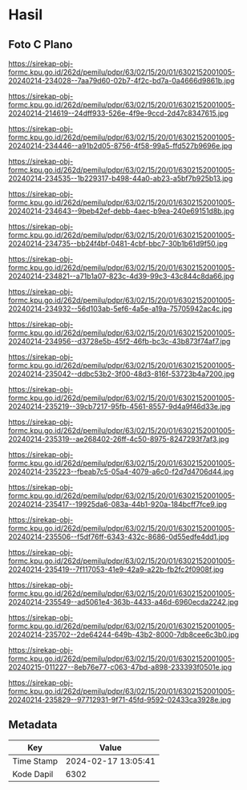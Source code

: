 # Hasil

## Foto C Plano

https://sirekap-obj-formc.kpu.go.id/262d/pemilu/pdpr/63/02/15/20/01/6302152001005-20240214-234028--7aa79d60-02b7-4f2c-bd7a-0a4666d9861b.jpg

https://sirekap-obj-formc.kpu.go.id/262d/pemilu/pdpr/63/02/15/20/01/6302152001005-20240214-214619--24dff933-526e-4f9e-9ccd-2d47c8347615.jpg

https://sirekap-obj-formc.kpu.go.id/262d/pemilu/pdpr/63/02/15/20/01/6302152001005-20240214-234446--a91b2d05-8756-4f58-99a5-ffd527b9696e.jpg

https://sirekap-obj-formc.kpu.go.id/262d/pemilu/pdpr/63/02/15/20/01/6302152001005-20240214-234535--1b229317-b498-44a0-ab23-a5bf7b925b13.jpg

https://sirekap-obj-formc.kpu.go.id/262d/pemilu/pdpr/63/02/15/20/01/6302152001005-20240214-234643--9beb42ef-debb-4aec-b9ea-240e69151d8b.jpg

https://sirekap-obj-formc.kpu.go.id/262d/pemilu/pdpr/63/02/15/20/01/6302152001005-20240214-234735--bb24f4bf-0481-4cbf-bbc7-30b1b61d9f50.jpg

https://sirekap-obj-formc.kpu.go.id/262d/pemilu/pdpr/63/02/15/20/01/6302152001005-20240214-234821--a71b1a07-823c-4d39-99c3-43c844c8da66.jpg

https://sirekap-obj-formc.kpu.go.id/262d/pemilu/pdpr/63/02/15/20/01/6302152001005-20240214-234932--56d103ab-5ef6-4a5e-a19a-75705942ac4c.jpg

https://sirekap-obj-formc.kpu.go.id/262d/pemilu/pdpr/63/02/15/20/01/6302152001005-20240214-234956--d3728e5b-45f2-46fb-bc3c-43b873f74af7.jpg

https://sirekap-obj-formc.kpu.go.id/262d/pemilu/pdpr/63/02/15/20/01/6302152001005-20240214-235042--ddbc53b2-3f00-48d3-816f-53723b4a7200.jpg

https://sirekap-obj-formc.kpu.go.id/262d/pemilu/pdpr/63/02/15/20/01/6302152001005-20240214-235219--39cb7217-95fb-4561-8557-9d4a9f46d33e.jpg

https://sirekap-obj-formc.kpu.go.id/262d/pemilu/pdpr/63/02/15/20/01/6302152001005-20240214-235319--ae268402-26ff-4c50-8975-8247293f7af3.jpg

https://sirekap-obj-formc.kpu.go.id/262d/pemilu/pdpr/63/02/15/20/01/6302152001005-20240214-235223--fbeab7c5-05a4-4079-a6c0-f2d7d4706d44.jpg

https://sirekap-obj-formc.kpu.go.id/262d/pemilu/pdpr/63/02/15/20/01/6302152001005-20240214-235417--19925da6-083a-44b1-920a-184bcff7fce9.jpg

https://sirekap-obj-formc.kpu.go.id/262d/pemilu/pdpr/63/02/15/20/01/6302152001005-20240214-235506--f5df76ff-6343-432c-8686-0d55edfe4dd1.jpg

https://sirekap-obj-formc.kpu.go.id/262d/pemilu/pdpr/63/02/15/20/01/6302152001005-20240214-235419--7f117053-41e9-42a9-a22b-fb2fc2f0908f.jpg

https://sirekap-obj-formc.kpu.go.id/262d/pemilu/pdpr/63/02/15/20/01/6302152001005-20240214-235549--ad5061e4-363b-4433-a46d-6960ecda2242.jpg

https://sirekap-obj-formc.kpu.go.id/262d/pemilu/pdpr/63/02/15/20/01/6302152001005-20240214-235702--2de64244-649b-43b2-8000-7db8cee6c3b0.jpg

https://sirekap-obj-formc.kpu.go.id/262d/pemilu/pdpr/63/02/15/20/01/6302152001005-20240215-011227--8eb76e77-c063-47bd-a898-233393f0501e.jpg

https://sirekap-obj-formc.kpu.go.id/262d/pemilu/pdpr/63/02/15/20/01/6302152001005-20240214-235829--97712931-9f71-45fd-9592-02433ca3928e.jpg


## Metadata

| Key        | Value               |
| ---------- | ------------------- |
| Time Stamp | 2024-02-17 13:05:41 |
| Kode Dapil | 6302                |



